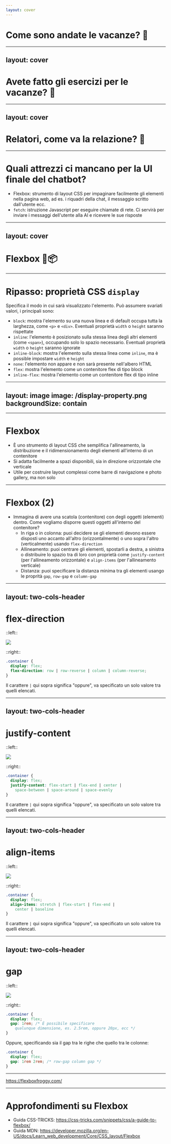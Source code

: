 ```yaml
---
layout: cover
---
```


# Come sono andate le vacanze? 🎅

---
layout: cover
---

# Avete fatto gli esercizi per le vacanze? 🧐

---
layout: cover
---

# Relatori, come va la relazione? 📝


---

# Quali attrezzi ci mancano per la UI finale del chatbot?

- Flexbox: strumento di layout CSS per impaginare facilmente gli elementi nella pagina web, ad es. i riquadri della chat, il messaggio scritto dall'utente ecc.
- `fetch`: istruzione Javascript per eseguire chiamate di rete. Ci servirà per inviare i messaggi dell'utente alla AI e ricevere le sue risposte

---
layout: cover
---

# Flexbox 💪📦

---

# Ripasso: proprietà CSS `display`

Specifica il modo in cui sarà visualizzato l'elemento. Può assumere svariati valori, i principali sono:

- `block`: mostra l'elemento su una nuova linea e di default occupa tutta la larghezza, come `<p>` e `<div>`. Eventuali proprietà `width` o `height` saranno rispettate
- `inline`: l'elemento è posizionato sulla stessa linea degli altri elementi (come `<span>`), occupando solo lo spazio necessario. Eventuali proprietà `width` o `height` saranno ignorate
- `inline-block`: mostra l'elemento sulla stessa linea come `inline`, ma è possible impostare `width` e `height`
- `none`: l'elemento non appare e non sarà presente nell'albero HTML
- `flex`: mostra l'elemento come un contenitore flex di tipo block
- `inline-flex`: mostra l'elemento come un contenitore flex di tipo inline

---
layout: image
image: /display-property.png
backgroundSize: contain
---





---

# Flexbox


- È uno strumento di layout CSS che semplifica l'allineamento, la distribuzione e il ridimensionamento degli elementi all'interno di un contenitore
- Si adatta facilmente a spazi disponibili, sia in direzione orizzontale che verticale
- Utile per costruire layout complessi come barre di navigazione e photo gallery, ma non solo

---

# Flexbox (2)

- Immagina di avere una scatola (contenitore) con degli oggetti (elementi) dentro. Come vogliamo disporre questi oggetti all'interno del contenitore?
  - In riga o in colonna: puoi decidere se gli elementi devono essere disposti uno accanto all'altro (orizzontalmente) o uno sopra l'altro (verticalmente) usando `flex-direction`
  - Allineamento: puoi centrare gli elementi, spostarli a destra, a sinistra o distribuire lo spazio tra di loro con proprietà come `justify-content` (per l'allineamento orizzontale) e `align-items` (per l'allineamento verticale)
  - Distanza: puoi specificare la distanza minima tra gli elementi usango le proprità `gap`, `row-gap` e `column-gap`

---
layout: two-cols-header
---

# flex-direction

::left::

<img class="w-96" src="/flex-direction.png" />

::right::

```css
.container {
  display: flex;
  flex-direction: row | row-reverse | column | column-reverse;
}
```

Il carattere `|` qui sopra significa "oppure", va specificato un solo valore tra quelli elencati.

---
layout: two-cols-header
---

# justify-content

::left::

<img class="h-110" src="/justify-content.png" />

::right::

```css
.container {
  display: flex;
  justify-content: flex-start | flex-end | center | 
    space-between | space-around | space-evenly
}
```

Il carattere `|` qui sopra significa "oppure", va specificato un solo valore tra quelli elencati.

---
layout: two-cols-header
---

# align-items

::left::

<img class="h-110" src="/align-items.png" />

::right::

```css
.container {
  display: flex;
  align-items: stretch | flex-start | flex-end | 
    center | baseline
}
```

Il carattere `|` qui sopra significa "oppure", va specificato un solo valore tra quelli elencati.

---
layout: two-cols-header
---

# gap

::left::

<img class="h-110" src="/gap.png" />

::right::

```css
.container {
  display: flex;
  gap: 1rem; /* È possibile specificare
    qualunque dimensione, es. 2.5rem, oppure 20px, ecc */
}
```

Oppure, specificando sia il gap tra le righe che quello tra le colonne:

```css
.container {
  display: flex;
  gap: 1rem 2rem; /* row-gap column gap */
}
```

---

https://flexboxfroggy.com/

---

# Approfondimenti su Flexbox

- Guida CSS-TRICKS: https://css-tricks.com/snippets/css/a-guide-to-flexbox/
- Guida MDN: https://developer.mozilla.org/en-US/docs/Learn_web_development/Core/CSS_layout/Flexbox
